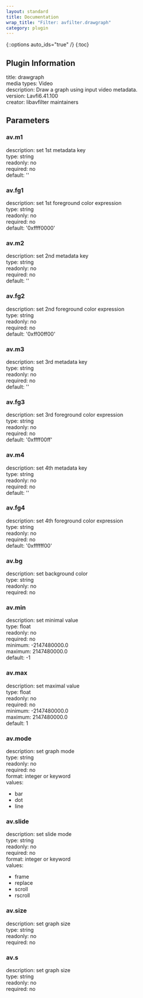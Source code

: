 ```yaml
---
layout: standard
title: Documentation
wrap_title: "Filter: avfilter.drawgraph"
category: plugin
---
```

{::options auto_ids="true" /}
{:toc}

## Plugin Information

title: drawgraph  
media types:
Video  
description: Draw a graph using input video metadata.  
version: Lavfi6.41.100  
creator: libavfilter maintainers  

## Parameters

### av.m1

  
description:
set 1st metadata key  
type: string  
readonly: no  
required: no  
default: ''  

### av.fg1

  
description:
set 1st foreground color expression  
type: string  
readonly: no  
required: no  
default: '0xffff0000'  

### av.m2

  
description:
set 2nd metadata key  
type: string  
readonly: no  
required: no  
default: ''  

### av.fg2

  
description:
set 2nd foreground color expression  
type: string  
readonly: no  
required: no  
default: '0xff00ff00'  

### av.m3

  
description:
set 3rd metadata key  
type: string  
readonly: no  
required: no  
default: ''  

### av.fg3

  
description:
set 3rd foreground color expression  
type: string  
readonly: no  
required: no  
default: '0xffff00ff'  

### av.m4

  
description:
set 4th metadata key  
type: string  
readonly: no  
required: no  
default: ''  

### av.fg4

  
description:
set 4th foreground color expression  
type: string  
readonly: no  
required: no  
default: '0xffffff00'  

### av.bg

  
description:
set background color  
type: string  
readonly: no  
required: no  

### av.min

  
description:
set minimal value  
type: float  
readonly: no  
required: no  
minimum: -2147480000.0  
maximum: 2147480000.0  
default: -1  

### av.max

  
description:
set maximal value  
type: float  
readonly: no  
required: no  
minimum: -2147480000.0  
maximum: 2147480000.0  
default: 1  

### av.mode

  
description:
set graph mode  
type: string  
readonly: no  
required: no  
format: integer or keyword  
values:  
* bar
* dot
* line

### av.slide

  
description:
set slide mode  
type: string  
readonly: no  
required: no  
format: integer or keyword  
values:  
* frame
* replace
* scroll
* rscroll

### av.size

  
description:
set graph size  
type: string  
readonly: no  
required: no  

### av.s

  
description:
set graph size  
type: string  
readonly: no  
required: no  

